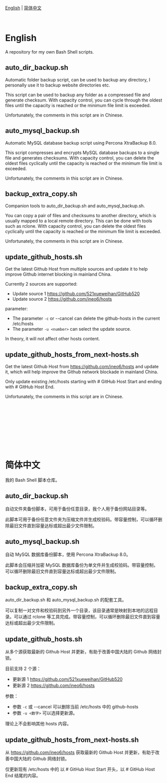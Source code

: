[English](#english) | [简体中文](#%E7%AE%80%E4%BD%93%E4%B8%AD%E6%96%87)

<br>

# English

A repository for my own Bash Shell scripts.

## auto_dir_backup.sh

Automatic folder backup script, can be used to backup any directory, I personally use it to backup website directories etc.

This script can be used to backup any folder as a compressed file and generate checksum. With capacity control, you can cycle through the oldest files until the capacity is reached or the minimum file limit is exceeded.

Unfortunately, the comments in this script are in Chinese.

## auto_mysql_backup.sh

Automatic MySQL database backup script using Percona XtraBackup 8.0.

This script compresses and encrypts MySQL database backups to a single file and generates checksums. With capacity control, you can delete the oldest files cyclically until the capacity is reached or the minimum file limit is exceeded.

Unfortunately, the comments in this script are in Chinese.


## backup_extra_copy.sh

Companion tools to auto_dir_backup.sh and auto_mysql_backup.sh.

You can copy a pair of files and checksums to another directory, which is usually mapped to a local remote directory. This can be done with tools such as rclone. With capacity control, you can delete the oldest files cyclically until the capacity is reached or the minimum file limit is exceeded.

Unfortunately, the comments in this script are in Chinese.


## update_github_hosts.sh

Get the latest Github Host from multiple sources and update it to help improve Github internet blocking in mainland China.

Currently 2 sources are supported:
  - Update source 1 https://github.com/521xueweihan/GitHub520
  - Update source 2 https://github.com/ineo6/hosts

parameter:
- The parameter `-c` or --cancel can delete the github-hosts in the current /etc/hosts
- The parameter `-u <number>` can select the update source.

In theory, it will not affect other hosts content.


## update_github_hosts_from_next-hosts.sh

Get the latest Github Host from https://github.com/ineo6/hosts and update it, which will help improve the Github network blockade in mainland China.

Only update existing /etc/hosts starting with # GitHub Host Start and ending with # GitHub Host End.

Unfortunately, the comments in this script are in Chinese.

<br>
<br>
<br>
<br>
<br>
<br>
<br>
<br>

# 简体中文

我的 Bash Shell 脚本仓库。

## auto_dir_backup.sh

自动文件夹备份脚本，可用于备份任意目录，我个人用于备份网站目录等。

此脚本可用于备份任意文件夹为压缩文件并生成校验码。带容量控制，可以循环删除最旧文件直到容量达标或超出最少文件限制。


## auto_mysql_backup.sh

自动 MySQL 数据库备份脚本，使用 Percona XtraBackup 8.0。

此脚本会压缩并加密 MySQL 数据库备份为单文件并生成校验码。带容量控制，可以循环删除最旧文件直到容量达标或超出最少文件限制。


## backup_extra_copy.sh

auto_dir_backup.sh 和 auto_mysql_backup.sh 的配套工具。

可以复制一对文件和校验码到另外一个目录，该目录通常是映射到本地的远程目录。可以通过 rclone 等工具完成。带容量控制，可以循环删除最旧文件直到容量达标或超出最少文件限制。

## update_github_hosts.sh

从多个源获取最新的 Github Host 并更新，有助于改善中国大陆的 Github 网络封锁。

目前支持 2 个源：
 - 更新源 1 https://github.com/521xueweihan/GitHub520
 - 更新源 2 https://github.com/ineo6/hosts

参数：
- 参数 `-c` 或 --cancel 可以删除当前 /etc/hosts 中的 github-hosts
- 参数 `-u <数字>` 可以选择更新源。

理论上不会影响其他 hosts 内容。

## update_github_hosts_from_next-hosts.sh

从 https://github.com/ineo6/hosts 获取最新的 Github Host 并更新，有助于改善中国大陆的 Github 网络封锁。

仅更新现有 /etc/hosts 中的 以 # GitHub Host Start 开头，以 # GitHub Host End 结尾的内容。

